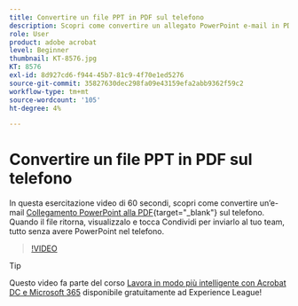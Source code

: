 ```yaml
---
title: Convertire un file PPT in PDF sul telefono
description: Scopri come convertire un allegato PowerPoint e-mail in PDF sul telefono
role: User
product: adobe acrobat
level: Beginner
thumbnail: KT-8576.jpg
KT: 8576
exl-id: 8d927cd6-f944-45b7-81c9-4f70e1ed5276
source-git-commit: 35827630dec298fa09e43159efa2abb9362f59c2
workflow-type: tm+mt
source-wordcount: '105'
ht-degree: 4%

---
```


# Convertire un file PPT in PDF sul telefono

In questa esercitazione video di 60 secondi, scopri come convertire un’e-mail [Collegamento PowerPoint alla PDF](https://www.adobe.com/it/acrobat/online/ppt-to-pdf.html){target=&quot;_blank&quot;} sul telefono. Quando il file ritorna, visualizzalo e tocca Condividi per inviarlo al tuo team, tutto senza avere PowerPoint nel telefono.

>[!VIDEO](https://video.tv.adobe.com/v/336366?hidetitle=true)

>[!TIP]
>
>Questo video fa parte del corso [Lavora in modo più intelligente con Acrobat DC e Microsoft 365](https://experienceleague.adobe.com/?recommended=Acrobat-U-1-2021.microsoft365) disponibile gratuitamente ad Experience League!
